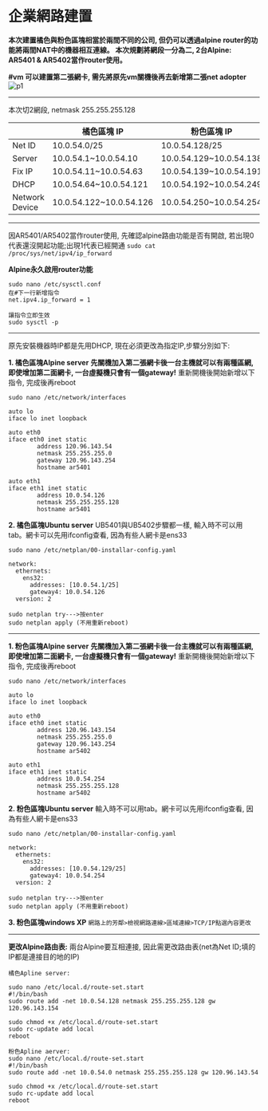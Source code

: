 # 企業網路建置
**本次建置橘色與粉色區塊相當於兩間不同的公司, 但仍可以透過alpine router的功能將兩間NAT中的機器相互連線。
本次規劃將網段一分為二, 2台Alpine: AR5401 & AR5402當作router使用。**

**#vm 可以建置第二張網卡, 需先將原先vm關機後再去新增第二張net adopter**
![p1](https://i.imgur.com/SUUVsDQ.png)


---
本次切2網段, netmask 255.255.255.128





|                |橘色區塊 IP|粉色區塊 IP|
| -------------- | -------- | -------- |
| Net ID         |10.0.54.0/25|10.0.54.128/25|
|Server|10.0.54.1~10.0.54.10|10.0.54.129~10.0.54.138|
| Fix IP         |10.0.54.11~10.0.54.63|10.0.54.139~10.0.54.191|
| DHCP           |10.0.54.64~10.0.54.121|10.0.54.192~10.0.54.249|
| Network Device |10.0.54.122~10.0.54.126|10.0.54.250~10.0.54.254|

-------

因AR5401/AR5402當作router使用, 先確認alpine路由功能是否有開啟, 若出現0代表還沒開起功能;出現1代表已經開通
`sudo cat /proc/sys/net/ipv4/ip_forward`

**Alpine永久啟用router功能**
```
sudo nano /etc/sysctl.conf
在#下一行新增指令
net.ipv4.ip_forward = 1
```
```
讓指令立即生效
sudo sysctl -p
```
-----

原先安裝機器時IP都是先用DHCP, 現在必須更改為指定IP,步驟分別如下:

**1. 橘色區塊Alpine server**
**先關機加入第二張網卡後一台主機就可以有兩種區網, 即使增加第二面網卡, 一台虛擬機只會有一個gateway!**
重新開機後開始新增以下指令, 完成後再reboot

```
sudo nano /etc/network/interfaces

auto lo
iface lo inet loopback

auto eth0
iface eth0 inet static
        address 120.96.143.54
        netmask 255.255.255.0
        gateway 120.96.143.254
        hostname ar5401

auto eth1
iface eth1 inet static
        address 10.0.54.126
        netmask 255.255.255.128
        hostname ar5401
```

**2. 橘色區塊Ubuntu server**
UB5401與UB5402步驟都一樣, 輸入時不可以用tab。網卡可以先用ifconfig查看, 因為有些人網卡是ens33
```
sudo nano /etc/netplan/00-installar-config.yaml

network:
  ethernets:
    ens32:
      addresses: [10.0.54.1/25]
      gateway4: 10.0.54.126
  version: 2
  
sudo netplan try--->按enter
sudo netplan apply (不用重新reboot)
```

-----

**1. 粉色區塊Alpine server**
**先關機加入第二張網卡後一台主機就可以有兩種區網, 即使增加第二面網卡, 一台虛擬機只會有一個gateway!**
重新開機後開始新增以下指令, 完成後再reboot

```
sudo nano /etc/network/interfaces

auto lo
iface lo inet loopback

auto eth0
iface eth0 inet static
        address 120.96.143.154
        netmask 255.255.255.0
        gateway 120.96.143.254
        hostname ar5402

auto eth1
iface eth1 inet static
        address 10.0.54.254
        netmask 255.255.255.128
        hostname ar5402
```

**2. 粉色區塊Ubuntu server**
輸入時不可以用tab。網卡可以先用ifconfig查看, 因為有些人網卡是ens33
```
sudo nano /etc/netplan/00-installar-config.yaml

network:
  ethernets:
    ens32:
      addresses: [10.0.54.129/25]
      gateway4: 10.0.54.254
  version: 2
  
sudo netplan try--->按enter
sudo netplan apply (不用重新reboot)
```

**3. 粉色區塊windows XP**
`網路上的芳鄰>檢視網路連線>區域連線>TCP/IP點選內容更改`

----

**更改Alpine路由表:**
兩台Alpine要互相連接, 因此需更改路由表(net為Net ID;填的IP都是連接目的地的IP)
```
橘色Apline server:

sudo nano /etc/local.d/route-set.start
#!/bin/bash
sudo route add -net 10.0.54.128 netmask 255.255.255.128 gw 120.96.143.154

sudo chmod +x /etc/local.d/route-set.start
sudo rc-update add local
reboot
```

```
粉色Apline aerver:
sudo nano /etc/local.d/route-set.start
#!/bin/bash
sudo route add -net 10.0.54.0 netmask 255.255.255.128 gw 120.96.143.54

sudo chmod +x /etc/local.d/route-set.start
sudo rc-update add local
reboot
```
